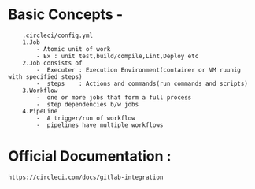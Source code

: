 # Basic Concepts -
```
    .circleci/config.yml
    1.Job 
        - Atomic unit of work
        - Ex : unit test,build/compile,Lint,Deploy etc
    2.Job consists of 
        -  Executer : Execution Environment(container or VM ruunig with specified steps)
        -  steps    : Actions and commands(run commands and scripts)
    3.Workflow
        -  one or more jobs that form a full process
        -  step dependencies b/w jobs 
    4.PipeLine
        -  A trigger/run of workflow
        -  pipelines have multiple workflows        

```


# Official Documentation :
```https://circleci.com/docs/gitlab-integration```